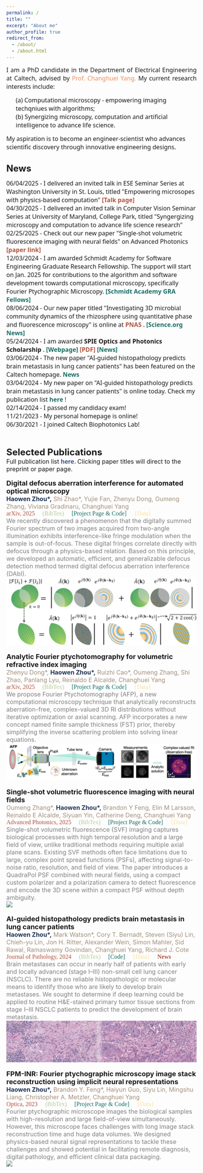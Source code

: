 ```yaml
---
permalink: /
title: ""
excerpt: "About me"
author_profile: true
redirect_from: 
  - /about/
  - /about.html
---
```

<html>
  <head>
    <link href='https://fonts.googleapis.com/css?family=Noto Sans' rel='stylesheet'>
    <style>
      div.pub {
        line-height: 120%;
      }

      .publication {
        <!-- display: grid; /* Use grid display for layout */
        grid-template-columns: 150px 1fr; /* Two columns: 150px for image, 1fr for text */ -->
        align-items: flex-start; /* Align items to the top */
        <!-- gap: 10px; /* Add some gap between image and text */ -->
        margin-bottom: 5px;
      }

      .publication-image {
        margin-right: 10px;
        width: 150px; /* Set a fixed width for the image container */
        height: 150px; /* Set a fixed height for the image container */
        overflow: hidden; /* Hide any overflowing content within the container */
      }

      .publication-image img {
        width: 100%; /* Ensure the image fills the container horizontally */
        height: 100%; /* Ensure the image fills the container vertically */
        object-fit: cover; /* Maintain aspect ratio and crop if necessary */
      }

      .publication-details {
        display: inline-block;
        vertical-align: top;
        flex-grow: 1; /* Expand to fill available space */
      }

      .clustermaps-widget{
        display: none;
      }
  </style>
  </head>
  <!-- Google tag (gtag.js) -->
  <script async src="https://www.googletagmanager.com/gtag/js?id=G-J4XRR1S1L4"></script>
  <script>
    window.dataLayer = window.dataLayer || [];
    function gtag(){dataLayer.push(arguments);}
    gtag('js', new Date());

    gtag('config', 'G-J4XRR1S1L4');
  </script>
<body>

<p align="justify">
  <font size="3" style="font-family: Noto Sans;">
    I am a PhD candidate in the Department of Electrical Engineering at Caltech, advised by 
    <a href="https://biophot.caltech.edu/" style="text-decoration: none;">
      <span style="color: #EC8F5E;"> Prof. Changhuei Yang.</span>
    </a>
    My current research interests include: 
    <br>
    <p style="margin-left: 25px;">
      (a) Computational microscopy - empowering imaging techqniues with algorithms; 
      <br>
      (b) Synergizing microscopy, computation and artificial intelligence to advance life science.
    </p> 
    My aspiration is to become an engineer-scientist who advances scientific discovery through innovative engineering designs.
  </font>
</p>

<br>
<font size="5">
  <strong>
    News
  </strong>
</font>
<br>
<font size="3" style="font-family: Noto Sans;">

  06/04/2025 - I delivered an invited talk in ESE Seminar Series at Washington University in St. Louis, titled "Empowering microsopes with physics-based computation" <a href="https://happenings.wustl.edu/event/ese-seminar-series-haowen-zhou" style="text-decoration: none;">
    <strong>
      <span style="color: #B2533E;">[Talk page]</span>
    </strong>
  </a>
  <br>
  04/30/2025 - I delivered an invited talk in Computer Vision Seminar Series at University of Maryland, College Park, titled "Syngergizing microscopy and computation to advance life science research" <!-- https://talks.cs.umd.edu/talks/4206 -->
  <br>
  02/25/2025 - Check out our new paper "Single-shot volumetric fluorescence imaging with neural fields" on Advanced Photonics <a href="https://doi.org/10.1117/1.AP.7.2.026001" style="text-decoration: none;">
    <strong>
      <span style="color: #B2533E;">[paper link]</span>
    </strong>
  </a>
  <br>
  12/03/2024 - I am awarded Schmidt Academy for Software Engineering Graduate Research Fellowship. The support will start on Jan. 2025 for contributions to the algorithm and software development towards computational microscopy, specifically Fourier Ptychographic Microscopy. 
  <a href="https://sase.caltech.edu/people/gra-fellows.html" style="text-decoration: none;">
    <strong>
      <span style="color: #186F65;">[Schmidt Academy GRA Fellows]</span>
    </strong>
  </a>
  <br>
  08/06/2024 - Our new paper titled "Investigating 3D microbial community dynamics of the rhizosphere using quantitative phase and fluorescence microscopy" is online at <a href="https://www.pnas.org/doi/abs/10.1073/pnas.2403122121" style="text-decoration: none;">
    <strong>
      <span style="color: #B2533E;">PNAS</span>
    </strong>
  </a>. 
  <a href="https://www.science.org/doi/10.1126/science.adt0513" style="text-decoration: none;">
    <strong>
      <span style="color: #186F65;">[Science.org News]</span>
    </strong>
  </a>
  <br>
  05/24/2024 - I am awarded <strong> SPIE Optics and Photonics Scholarship </strong>. <a href="https://spie.org/membership/student-hub/scholarships/optics-and-photonics-education-scholarships/current-winners#_=_" style="text-decoration: none;">
    <strong>
      <span style="color: #186F65;">[Webpage]</span>
    </strong>
    </a> 
  <a href="/files/Haowen Zhou PR24.pdf" style="text-decoration: none;">
    <strong>
      <span style="color: #B2533E;">[PDF]</span>
    </strong>
  </a>
  <a href="https://www.ee.caltech.edu/news/haowen-zhou-awarded-spie-optics-and-photonics-scholarship" style="text-decoration: none;">
    <strong>
      <span style="color: #186F65;">[News]</span>
    </strong>
  </a>
  <br> 
  03/06/2024 - The new paper "AI-guided histopathology predicts brain metastasis in lung cancer patients" has been featured on the Caltech homepage. <a href="https://www.caltech.edu/about/news/using-ai-to-predict-the-spread-of-lung-cancer/" style="text-decoration: none;">
    <strong>
      <span style="color: #186F65;">News</span>
    </strong>
    </a>
  <br>
  03/04/2024 - My new paper on "AI-guided histopathology predicts brain metastasis in lung cancer patients" is online today. Check my publication list <a href="https://hwzhou2020.github.io/publications/" style="text-decoration: none;">
    <strong>
      <span style="color: #186F65;">here</span>
    </strong>
    </a>!
  <br>
  02/14/2024 - I passed my candidacy exam!
  <br>
  11/21/2023 - My personal homepage is online!
  <br>
  06/30/2021 - I joined Caltech Biophotonics Lab! 
</font>

<br>
<br>
<font size="5">
  <strong>
    Selected Publications
  </strong>
</font>
<br>
<font size="3">
  Full publication list 
  <a href="https://hwzhou2020.github.io/publications/" style="text-decoration: none;">
    <strong>
      <span style="color: #435585;">here. </span>
    </strong>
  </a>
  Clicking paper titles will direct to the preprint or paper page.
</font>
<br>
<br>


<!-- pub 19 -->
<div class="publication">
  <div class="publication-details">
    <font size="4">
      <a href="https://arxiv.org/abs/2507.10867" style="text-decoration: none;">
        <span style="color: #191717;">
          <strong>
            Digital defocus aberration interference for automated optical microscopy
          </strong>
        </span>
      </a>
    </font>
    <br>
    <font size="3">
      <span style="color: #A4907C;">
        <span style="color: #213555;"><strong>Haowen Zhou*,</strong></span> Shi Zhao*, Yujie Fan, Zhenyu Dong, Oumeng Zhang, Viviana Gradinaru, Changhuei Yang
      </span>
    </font>
    <br>
    <font size="3" style="font-family: 'Font', Calibri;">
      <a style="text-decoration: none;">
      <span style="color: #B2533E;">arXiv, 2025</span>
      </a>
      <a href="https://github.com/hwzhou2020/hwzhou2020.github.io/blob/master/_publications/DAbI.txt" style="text-decoration: none;">
        &nbsp; &nbsp;  <span style="color: #B5CB99;">(BibTex)</span>
      </a>
      <a href="https://hwzhou2020.github.io/DAbI-Web/" style="text-decoration: none;">
        &nbsp; &nbsp;  <span style="color: #186F65;">[Project Page & Code]</span>
      </a>
      <a href="https://osf.io/dvztc/" style="text-decoration: none;">
        &nbsp; &nbsp;  <span style="color: #FCE09B;">{Data}</span>
      </a>
    </font>
    <br>
    <font size="3">
      <span style="color: gray;">
        We recently discovered a phenomenon that the digitally summed Fourier spectrum of two images acquired from two-angle illumination exhibits interference-like fringe modulation when the sample is out-of-focus.
        These digital fringes correlate directly with defocus through a physics-based relation. Based on this principle, we developed an automatic, efficient, and generalizable defocus detection method termed digital defocus aberration interference (DAbI).
      </span>
    </font>
  </div>
</div>
<img src="https://raw.githubusercontent.com/hwzhou2020/hwzhou2020.github.io/master/images/DAbI_cover.png">
<br>
<br>

<!-- pub 18 -->
<div class="publication">
  <div class="publication-details">
    <font size="4">
      <a href="https://arxiv.org/abs/2504.16247" style="text-decoration: none;">
        <span style="color: #191717;">
          <strong>
            Analytic Fourier ptychotomography for volumetric refractive index imaging
          </strong>
        </span>
      </a>
    </font>
    <br>
    <font size="3">
      <span style="color: #A4907C;">
        Zhenyu Dong*, <span style="color: #213555;"><strong>Haowen Zhou*,</strong></span> Ruizhi Cao*, Oumeng Zhang, Shi Zhao, Panlang Lyu, Reinaldo E Alcalde, Changhuei Yang
      </span>
    </font>
    <br>
    <font size="3" style="font-family: 'Font', Calibri;">
      <a style="text-decoration: none;">
      <span style="color: #B2533E;">arXiv, 2025</span>
      </a>
      <a href="https://github.com/hwzhou2020/hwzhou2020.github.io/blob/master/_publications/AFP.txt" style="text-decoration: none;">
        &nbsp; &nbsp;  <span style="color: #B5CB99;">(BibTex)</span>
      </a>
      <a href="https://mrdongzhenyu.github.io/AFP-Web/" style="text-decoration: none;">
        &nbsp; &nbsp;  <span style="color: #186F65;">[Project Page & Code]</span>
      </a>
      <a href="https://osf.io/f7tqa/" style="text-decoration: none;">
        &nbsp; &nbsp;  <span style="color: #FCE09B;">{Data}</span>
      </a>
    </font>
    <br>
    <font size="3">
      <span style="color: gray;">
        We propose Fourier Ptychotomography (AFP), a new computational microscopy technique that analytically reconstructs aberration-free, complex-valued 3D RI distributions without iterative optimization or axial scanning. AFP incorporates a new concept named finite sample thickness (FST) prior, thereby simplifying the inverse scattering problem into solving linear equations. 
      </span>
    </font>
  </div>
</div>
<img src="https://raw.githubusercontent.com/hwzhou2020/hwzhou2020.github.io/master/images/AFP_cover.png">

<br>
<br>

<!-- pub 17 -->
<div class="publication">
  <div class="publication-details">
    <font size="4">
      <a href="https://doi.org/10.1117/1.AP.7.2.026001" style="text-decoration: none;">
        <span style="color: #191717;">
          <strong>
            Single-shot volumetric fluorescence imaging with neural fields
          </strong>
        </span>
      </a>
    </font>
    <br>
    <font size="3">
      <span style="color: #A4907C;">
        Oumeng Zhang*, <span style="color: #213555;"><strong>Haowen Zhou*,</strong></span> Brandon Y Feng, Elin M Larsson, Reinaldo E Alcalde, Siyuan Yin, Catherine Deng, Changhuei Yang
      </span>
    </font>
    <br>
    <font size="3" style="font-family: 'Font', Calibri;">
      <a style="text-decoration: none;">
      <span style="color: #B2533E;">Advanced Photonics, 2025</span>
      </a>
      <a href="https://github.com/hwzhou2020/hwzhou2020.github.io/blob/master/_publications/SVF.txt" style="text-decoration: none;">
        &nbsp; &nbsp;  <span style="color: #B5CB99;">(BibTex)</span>
      </a>
      <a href="https://hwzhou2020.github.io/SVF-Web/" style="text-decoration: none;">
        &nbsp; &nbsp;  <span style="color: #186F65;">[Project Page & Code]</span>
      </a>
      <a href="https://osf.io/4a5ws/" style="text-decoration: none;">
        &nbsp; &nbsp;  <span style="color: #FCE09B;">{Data}</span>
      </a>
    </font>
    <br>
    <font size="3">
      <span style="color: gray;">
        Single-shot volumetric fluorescence (SVF) imaging captures biological processes with high temporal resolution and a large field of view, unlike traditional methods requiring multiple axial plane scans. Existing SVF methods often face limitations due to large, complex point spread functions (PSFs), affecting signal-to-noise ratio, resolution, and field of view. The paper introduces a QuadraPol PSF combined with neural fields, using a compact custom polarizer and a polarization camera to detect fluorescence and encode the 3D scene within a compact PSF without depth ambiguity. 
      </span>
    </font>
  </div>
</div>
<img src="https://raw.githubusercontent.com/hwzhou2020/hwzhou2020.github.io/master/images/SVF_cover.jpg">

<br>
<br>

<div class="publication">
  <div class="publication-details">
    <font size="4">
      <a href=" https://doi.org/10.1002/path.6263" style="text-decoration: none;">
        <span style="color: #191717;">
          <strong>
            AI-guided histopathology predicts brain metastasis in lung cancer patients
          </strong>
        </span>
      </a>
    </font>
    <br>
    <font size="3">
      <span style="color: #A4907C;">
        <span style="color: #213555;"><strong>Haowen Zhou*,</strong></span> Mark Watson*, Cory T. Bernadt, Steven (Siyu) Lin, Chieh-yu Lin, Jon H. Ritter, Alexander Wein, Simon Mahler, Sid Rawal, Ramaswamy Govindan, Changhuei Yang, Richard J. Cote
      </span>
    </font>
    <br>
    <font size="3" style="font-family: 'Font', Calibri;">
      <a style="text-decoration: none;">
        <span style="color: #B2533E;">Journal of Pathology, 2024</span>
      </a>
      <a href="https://github.com/hwzhou2020/hwzhou2020.github.io/blob/master/_publications/AI_NSCLC.txt" style="text-decoration: none;">
        &nbsp; &nbsp;  <span style="color: #B5CB99;">(BibTex)</span>
      </a>
      <a href="https://github.com/hwzhou2020/NSCLC_ResNet" style="text-decoration: none;">
        &nbsp; &nbsp;  <span style="color: #186F65;">[Code]</span>
      </a>
      <a href="https://doi.org/10.22002/dw66e-mbs82" style="text-decoration: none;">
        &nbsp; &nbsp;  <span style="color: #FCE09B;">{Data}</span>
      </a>
      <a href="https://www.caltech.edu/about/news/using-ai-to-predict-the-spread-of-lung-cancer/" style="text-decoration: none;">
      &nbsp; &nbsp;
      <strong>
        <span style="color: #B2533E;">News</span>
      </strong>
      </a>
    </font>
    <br>
    <font size="3">
      <span style="color: gray;">
        Brain metastases can occur in nearly half of patients with early and locally advanced (stage I–III) non-small cell lung cancer (NSCLC). There are no reliable histopathologic or molecular means to identify those who are likely to develop brain metastases. We sought to determine if deep learning could be applied to routine H&E-stained primary tumor tissue sections from stage I–III NSCLC patients to predict the development of brain metastasis.
      </span>
    </font>
  </div>
</div>
<img src="https://raw.githubusercontent.com/hwzhou2020/hwzhou2020.github.io/master/images/Jpath-cover.jpg">

<br>
<br>

<!-- pub 11 -->
<div class="publication">
  <div class="publication-details">
    <font size="4">
      <a href="https://doi.org/10.1364/OPTICA.505283" style="text-decoration: none;">
        <span style="color: #191717;">
          <strong>
            FPM-INR: Fourier ptychographic microscopy image stack reconstruction using implicit neural representations
          </strong>
        </span>
      </a>
    </font>
    <br>
    <font size="3">
      <span style="color: #A4907C;">
        <span style="color: #213555;"><strong>Haowen Zhou*,</strong></span> Brandon Y. Feng*, Haiyun Guo, Siyu Lin, Mingshu Liang, Christopher A. Metzler, Changhuei Yang
      </span>
    </font>
    <br>
    <font size="3" style="font-family: 'Font', Calibri;">
      <a style="text-decoration: none;">
      <span style="color: #B2533E;">Optica, 2023</span>
      </a>
      <a href="https://github.com/hwzhou2020/hwzhou2020.github.io/blob/master/_publications/FPM-INR.txt" style="text-decoration: none;">
        &nbsp; &nbsp;  <span style="color: #B5CB99;">(BibTex)</span>
      </a>
      <a href="https://hwzhou2020.github.io/FPM-INR-Web/" style="text-decoration: none;">
        &nbsp; &nbsp;  <span style="color: #186F65;">[Project Page & Code]</span>
      </a>
      <a href="https://doi.org/10.22002/7aer7-qhf77" style="text-decoration: none;">
        &nbsp; &nbsp;  <span style="color: #FCE09B;">{Data}</span>
      </a>
    </font>
    <br>
    <font size="3">
      <span style="color: gray;">
        Fourier ptychographic microscope images the biological samples with high-resolution and large field-of-view simultaneously. However, this microscope faces challenges with long image stack reconstruction time and huge data volumes. We designed physics-based neural signal representations to tackle these challenges and showed potential in facilitating remote diagnosis, digital pathology, and efficient clinical data packaging.
      </span>
    </font>
  </div>
</div>
<img src="https://raw.githubusercontent.com/hwzhou2020/hwzhou2020.github.io/master/images/FPM-INR-Cover.jpg">

<br>
<br>

<!-- <font size="5">
  <strong>
    Teaching
  </strong>
</font>
<br>
<font size="3">
  Caltech EE151 - Electromagnetic Engineering (Head TA for Spring 2024)
  <br>
</font>
<font size="3">
  <p style="margin-left: 25px;">
    <span style="color: gray;">
      Foundations of circuit theory-electric fields, magnetic fields, transmission lines, and Maxwell's equations, with engineering applications.
    </span>
  </p>
</font>

<!-- <font size="3">
  Caltech EE151 - Electromagnetic Engineering (Head TA for Spring 2023)
  <br>
</font>
<font size="3">
  <p style="margin-left: 25px;">
    <span style="color: gray;">
      Foundations of circuit theory-electric fields, magnetic fields, transmission lines, and Maxwell's equations, with engineering applications.
    </span>
  </p>
</font> -->

<!-- <br> -->

<div class="clustermaps-widget">
<script type='text/javascript' id='clustrmaps' src='//cdn.clustrmaps.com/map_v2.js?cl=ecf4d6&w=a&t=tt&d=_uUi94cpmcNCyRUHW_7GZIypCW8NCGmk_sE5ee3tpvc&co=265073&ct=ffffff&cmo=2d9596&cmn=9ad0c2'></script> 
</div>


<!-- https://clustrmaps.com/site/1bxh8 -->

<!-- <script type="text/javascript" src="//rf.revolvermaps.com/0/0/8.js?i=552rn9jpev6&amp;m=7&amp;c=186f65&amp;cr1=b5cb99&amp;f=arial&amp;l=49" async="async"></script> -->

